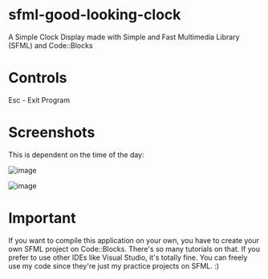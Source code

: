 # sfml-good-looking-clock
A Simple Clock Display made with Simple and Fast Multimedia Library (SFML) and Code::Blocks

# Controls
Esc - Exit Program

# Screenshots

This is dependent on the time of the day:

![image](https://user-images.githubusercontent.com/113037032/206899398-0b34aaf9-447f-446a-b8f1-cdaa34d58592.png)

![image](https://user-images.githubusercontent.com/113037032/206910988-72ce21b9-2723-4274-b173-1ba61d3db7aa.png)

# Important

If you want to compile this application on your own, you have to create your own SFML project on Code::Blocks. There's so many tutorials on that. If you prefer to use other IDEs like Visual Studio, it's totally fine. You can freely use my code since they're just my practice projects on SFML. :)
